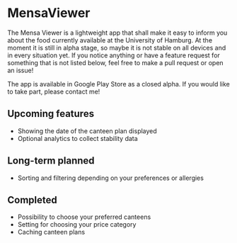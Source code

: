 # MensaViewer
The Mensa Viewer is a lightweight app that shall make it easy
to inform you about the food currently available at the University of Hamburg.
At the moment it is still in alpha stage, so maybe it is not stable on all devices and in every situation yet.
If you notice anything or have a feature request for something that is not listed below,
feel free to make a pull request or open an issue!

The app is available in Google Play Store as a closed alpha. If you would like to take part, please contact me!

## Upcoming features
* Showing the date of the canteen plan displayed
* Optional analytics to collect stability data

## Long-term planned
* Sorting and filtering depending on your preferences or allergies

## Completed
* Possibility to choose your preferred canteens
* Setting for choosing your price category
* Caching canteen plans
